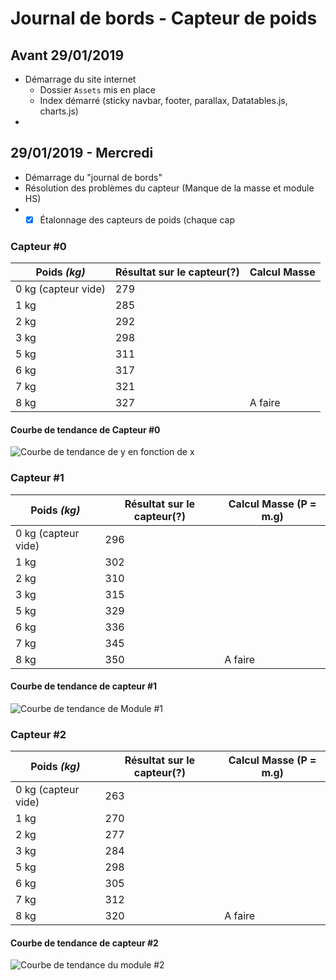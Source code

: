 
# Journal de bords - Capteur de poids 

## Avant 29/01/2019
- Démarrage du site internet
    - Dossier `Assets` mis en place
    - Index démarré (sticky navbar, footer, parallax, Datatables.js, charts.js)
- 

## 29/01/2019 - Mercredi
- Démarrage du "journal de bords"
- Résolution des problèmes du capteur (Manque de la masse et module HS)
-  - [x] Étalonnage des capteurs de poids (chaque cap
### Capteur #0
|Poids *(kg)*|Résultat sur le capteur(?)| Calcul Masse |
|--|--|--|
| 0 kg (capteur vide) | 279 | |
| 1 kg | 285 | |
| 2 kg | 292 | |
| 3 kg | 298 | |
| 5 kg | 311 | |
| 6 kg | 317| |
| 7 kg | 321 | |
| 8 kg | 327 | A faire |

#### Courbe de tendance de Capteur #0
![Courbe de tendance de y en fonction de x](https://i.imgur.com/wkPabUv.png)

### Capteur #1
|Poids *(kg)*|Résultat sur le capteur(?)| Calcul Masse (P = m.g)|
|--|--|--|
| 0 kg (capteur vide) | 296 | |
| 1 kg | 302 | |
| 2 kg | 310 | |
| 3 kg | 315 | |
| 5 kg | 329 | |
| 6 kg | 336| |
| 7 kg | 345 | |
| 8 kg | 350 | A faire |

#### Courbe de tendance de capteur #1
![Courbe de tendance de Module #1](https://i.imgur.com/3rwIbeU.png)

### Capteur #2
|Poids *(kg)*|Résultat sur le capteur(?)| Calcul Masse (P = m.g)|
|--|--|--|
| 0 kg (capteur vide) | 263 | |
| 1 kg | 270 | |
| 2 kg | 277 | |
| 3 kg | 284 | |
| 5 kg | 298 | |
| 6 kg | 305| |
| 7 kg | 312 | |
| 8 kg | 320 | A faire |

#### Courbe de tendance de capteur #2
![Courbe de tendance du module #2](https://i.imgur.com/DvhTE50.png)


<!--stackedit_data:
eyJoaXN0b3J5IjpbNTQ1NTc1NjQ5LDE3MzAzMzczNDZdfQ==
-->